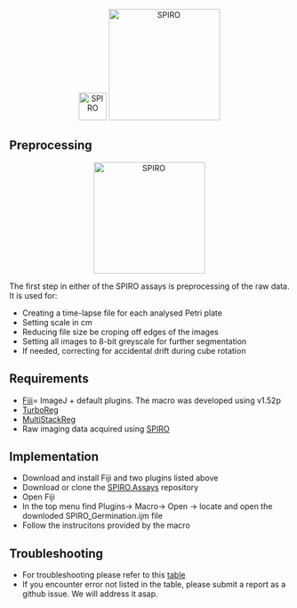 <p align="center">
  <img src="https://github.com/AlyonaMinina/Files_for_SPIRO_reps/blob/master/SPIRO.Hardware%20files/SPIRO%20logo.jpg?raw=true" height="50" title="SPIRO">
  <img src="https://github.com/AlyonaMinina/Files_for_SPIRO_reps/blob/master/SPIRO.Assays%20files/SPIRO%20text%20logo.png?raw=true" width="200" title="SPIRO">
</p>

## Preprocessing</b>
<p align="center">
  <img src="https://github.com/AlyonaMinina/Files_for_SPIRO_reps/blob/master/SPIRO.Assays%20files/preprocessing-v2-reduced-size.gif?raw=true" height="200" title="SPIRO">
<br>

The first step in either of the SPIRO assays is preprocessing of the raw data. It is used for:
- Creating a time-lapse file for each analysed Petri plate
- Setting scale in cm
- Reducing file size be croping off edges of the images
- Setting all images to 8-bit greyscale for further segmentation
- If needed, correcting for accidental drift during cube rotation




## Requirements

- [Fiji](https://imagej.net/Fiji/Downloads)= ImageJ + default plugins. The macro was developed using v1.52p
- [TurboReg](http://bigwww.epfl.ch/thevenaz/turboreg/)
- [MultiStackReg](http://bradbusse.net/downloads.html)
- Raw imaging data acquired using <a href="https://www.alyonaminina.org/spiro">SPIRO</a>

## Implementation

- Download and install Fiji and two plugins listed above
- Download or clone the <a href="https://github.com/jiaxuanleong/SPIRO.Assays">SPIRO.Assays</a> repository 
- Open Fiji
- In the top menu find Plugins-> Macro-> Open -> locate and open the downloded SPIRO_Germination.ijm file
- Follow the instrucitons provided by the macro

## Troubleshooting
- For troubleshooting please refer to this <a href="https://github.com/AlyonaMinina/Files_for_SPIRO_reps/blob/master/SPIRO.Assays%20files/Preprocessing%20troubleshooting.md">table</a>
- If you encounter error not listed in the table, please submit a report as a github issue. We will address it asap.
